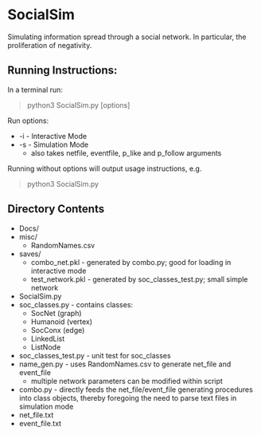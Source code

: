 # SocialSim

Simulating information spread through a social network. In particular, the proliferation of negativity.

## Running Instructions:

In a terminal run:

> python3 SocialSim.py [options]

Run options:
* -i - Interactive Mode
* -s - Simulation Mode
    - also takes netfile, eventfile, p_like and p_follow arguments
    
Running without options will output usage instructions, e.g.
> python3 SocialSim.py

## Directory Contents

* Docs/
* misc/
    + RandomNames.csv
* saves/
    + combo_net.pkl - generated by combo.py; good for loading in interactive mode
    + test_network.pkl - generated by soc_classes_test.py; small simple network
* SocialSim.py
* soc_classes.py - contains classes:
    + SocNet (graph)
    + Humanoid (vertex)
    + SocConx (edge)
    + LinkedList
    + ListNode
* soc_classes_test.py - unit test for soc_classes
* name_gen.py - uses RandomNames.csv to generate net_file and event_file
    + multiple network parameters can be modified within script
* combo.py - directly feeds the net_file/event_file generating procedures into class objects, thereby foregoing the need to parse text files in simulation mode
* net_file.txt
* event_file.txt
    



